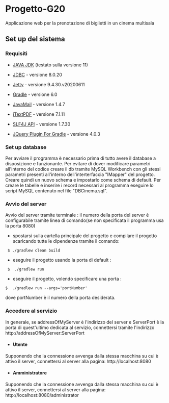 # Progetto-G20 
Applicazione web per la prenotazione di biglietti in un cinema multisala

## Set up del sistema

### Requisiti
- [JAVA JDK](https://www.oracle.com/technetwork/java/javase/downloads/index.html) 
(testato sulla versione 11)

- [JDBC](https://dev.mysql.com/downloads/connector/j/) - versione 8.0.20

- [Jetty](https://www.eclipse.org/jetty/) - versione 9.4.30.v20200611

- [Gradle](https://gradle.org) - versione 6.0

- [JavaMail](https://javaee.github.io/javamail/) - versione 1.4.7

- [iTextPDF](https://itextpdf.com/en) - versione 7.1.11

- [SLF4J API](http://www.slf4j.org/) - versione 1.7.30

- [JQuery Plugin For Gradle](https://mvnrepository.com/artifact/com.jgeppert.struts2.jquery/struts2-jquery-plugin) - versione 4.0.3

### Set up database
Per avviare il programma è necessario prima di tutto avere il database a disposizione e funzionante.
 Per evitare di dover modificare parametri all'interno del codice creare il db tramite MySQL Workbench con gli stessi parametri
 presenti all'interno dell'interterfaccia "IMapper" del progetto. Creare quindi un nuovo schema e impostarlo come schema di default. 
 Per creare le tabelle e inserire i record necessari al programma eseguire lo script MySQL contenuto nel file "DBCinema.sql".
 
### Avvio del server
Avvio del server tramite terminale :
il numero della porta del server è configurabile tramite linea di comando(se non specificata il programma usa la porta 8080)

- spostarsi sulla cartella principale del progetto e compilare il progetto scaricando tutte le dipendenze tramite il comando:

``` $ ./gradlew clean build```

- eseguire il progetto usando la porta di default :

``` $  ./gradlew run```

- eseguire il progetto,  volendo specificare una porta  :

``` $  ./gradlew run --args='portNumber' ```

dove portNumber è il numero della porta desiderata. 

### Accedere al servizio
In generale, se addressOfMyServer è l'indirizzo del server e ServerPort è la porta di quest'ultimo dedicata al servizio, connettersi tramite l'indirizzo http://addressOfMyServer:ServerPort

- #### Utente
Supponendo che la connessione avvenga dalla stessa macchina su cui è attivo il server, connettersi al server alla pagina:
http://localhost:8080

- #### Amministratore
Supponendo che la connessione avvenga dalla stessa macchina su cui è attivo il server, connettersi al server alla pagina:
http://localhost:8080/administrator
